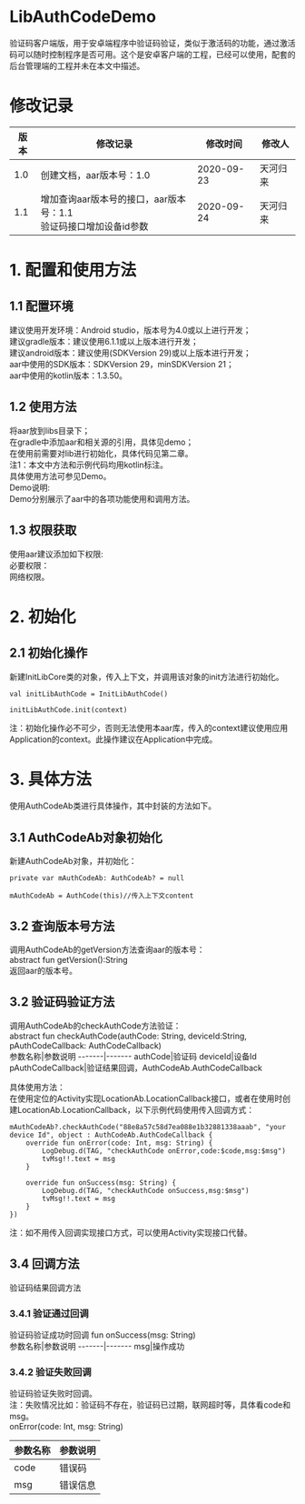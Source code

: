# LibAuthCodeDemo
验证码客户端版，用于安卓端程序中验证码验证，类似于激活码的功能，通过激活码可以随时控制程序是否可用。这个是安卓客户端的工程，已经可以使用，配套的后台管理端的工程并未在本文中描述。

# 修改记录<br>
版本|修改记录 |修改时间|修改人
-------|-------|-------|-------
1.0|创建文档，aar版本号：1.0|2020-09-23|天河归来
1.1|增加查询aar版本号的接口，aar版本号：1.1<br>验证码接口增加设备id参数|2020-09-24|天河归来

# 1. 配置和使用方法<br>

## 1.1 配置环境<br>
建议使用开发环境：Android studio，版本号为4.0或以上进行开发；<br>
建议gradle版本：建议使用6.1.1或以上版本进行开发；<br>
建议android版本：建议使用(SDKVersion 29)或以上版本进行开发；<br>
aar中使用的SDK版本：SDKVersion 29，minSDKVersion 21；<br>
aar中使用的kotlin版本：1.3.50。<br>

## 1.2 使用方法<br>
将aar放到libs目录下；<br>
在gradle中添加aar和相关源的引用，具体见demo；<br>
在使用前需要对lib进行初始化，具体代码见第二章。<br>
注1：本文中方法和示例代码均用kotlin标注。<br>
具体使用方法可参见Demo。<br>
Demo说明:<br>
Demo分别展示了aar中的各项功能使用和调用方法。<br>

## 1.3 权限获取<br>
使用aar建议添加如下权限:<br>
必要权限：<br>
网络权限。<br>

# 2. 初始化<br>

## 2.1 初始化操作<br>
新建InitLibCore类的对象，传入上下文，并调用该对象的init方法进行初始化。<br>
 
    val initLibAuthCode = InitLibAuthCode()
        
    initLibAuthCode.init(context)

注：初始化操作必不可少，否则无法使用本aar库，传入的context建议使用应用Application的context。此操作建议在Application中完成。<br>

# 3. 具体方法<br>
使用AuthCodeAb类进行具体操作，其中封装的方法如下。<br>

## 3.1 AuthCodeAb对象初始化<br>
新建AuthCodeAb对象，并初始化：<br>

    private var mAuthCodeAb: AuthCodeAb? = null
    
    mAuthCodeAb = AuthCode(this)//传入上下文content
    
## 3.2 查询版本号方法<br>
调用AuthCodeAb的getVersion方法查询aar的版本号：<br>
abstract fun getVersion():String<br>
返回aar的版本号。<br>

## 3.2 验证码验证方法<br>
调用AuthCodeAb的checkAuthCode方法验证：<br>
abstract fun checkAuthCode(authCode: String, deviceId:String, pAuthCodeCallback: AuthCodeCallback)<br>
参数名称|参数说明
-------|-------
authCode|验证码
deviceId|设备Id
pAuthCodeCallback|验证结果回调，AuthCodeAb.AuthCodeCallback<br>

具体使用方法：<br>
在使用定位的Activity实现LocationAb.LocationCallback接口，或者在使用时创建LocationAb.LocationCallback，以下示例代码使用传入回调方式：<br>

    mAuthCodeAb?.checkAuthCode("88e8a57c58d7ea088e1b32881338aaab", "your device Id", object : AuthCodeAb.AuthCodeCallback {
        override fun onError(code: Int, msg: String) {
            LogDebug.d(TAG, "checkAuthCode onError,code:$code,msg:$msg")
            tvMsg!!.text = msg
        }

        override fun onSuccess(msg: String) {
            LogDebug.d(TAG, "checkAuthCode onSuccess,msg:$msg")
            tvMsg!!.text = msg
        }
    })
    
注：如不用传入回调实现接口方式，可以使用Activity实现接口代替。<br>

## 3.4 回调方法<br>
验证码结果回调方法
### 3.4.1  验证通过回调<br>
验证码验证成功时回调
fun onSuccess(msg: String)<br>
参数名称|参数说明
-------|-------
msg|操作成功

### 3.4.2  验证失败回调<br>
验证码验证失败时回调。<br>
注：失败情况比如：验证码不存在，验证码已过期，联网超时等，具体看code和msg。<br>
onError(code: Int, msg: String)<br>

参数名称|参数说明
-------|-------
code|错误码
msg|错误信息








